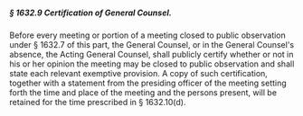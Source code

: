 ##### § 1632.9 Certification of General Counsel. #####

Before every meeting or portion of a meeting closed to public observation under § 1632.7 of this part, the General Counsel, or in the General Counsel's absence, the Acting General Counsel, shall publicly certify whether or not in his or her opinion the meeting may be closed to public observation and shall state each relevant exemptive provision. A copy of such certification, together with a statement from the presiding officer of the meeting setting forth the time and place of the meeting and the persons present, will be retained for the time prescribed in § 1632.10(d).